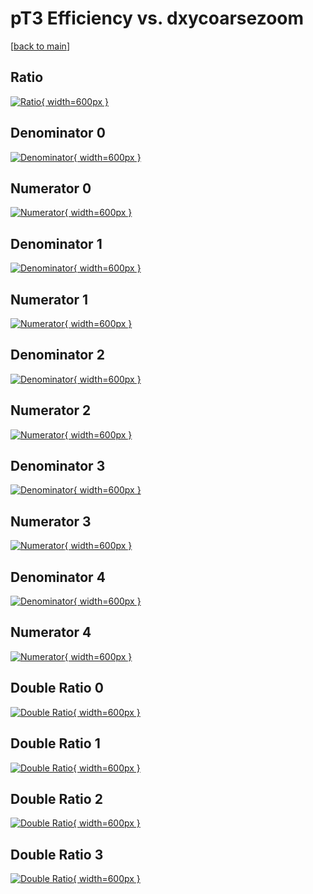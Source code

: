 # pT3 Efficiency vs. dxycoarsezoom

[[back to main](./)]



## Ratio

[![Ratio](../mtv/var/pT3_base_211_0_eff_dxycoarsezoom.png){ width=600px }](../mtv/var/pT3_base_211_0_eff_dxycoarsezoom.pdf)

## Denominator 0

[![Denominator](../mtv/den/pT3_base_211_0_eff_dxycoarsezoom_den0.png){ width=600px }](../mtv/den/pT3_base_211_0_eff_dxycoarsezoom_den0.pdf)

## Numerator 0

[![Numerator](../mtv/num/pT3_base_211_0_eff_dxycoarsezoom_num0.png){ width=600px }](../mtv/num/pT3_base_211_0_eff_dxycoarsezoom_num0.pdf)

## Denominator 1

[![Denominator](../mtv/den/pT3_base_211_0_eff_dxycoarsezoom_den1.png){ width=600px }](../mtv/den/pT3_base_211_0_eff_dxycoarsezoom_den1.pdf)

## Numerator 1

[![Numerator](../mtv/num/pT3_base_211_0_eff_dxycoarsezoom_num1.png){ width=600px }](../mtv/num/pT3_base_211_0_eff_dxycoarsezoom_num1.pdf)

## Denominator 2

[![Denominator](../mtv/den/pT3_base_211_0_eff_dxycoarsezoom_den2.png){ width=600px }](../mtv/den/pT3_base_211_0_eff_dxycoarsezoom_den2.pdf)

## Numerator 2

[![Numerator](../mtv/num/pT3_base_211_0_eff_dxycoarsezoom_num2.png){ width=600px }](../mtv/num/pT3_base_211_0_eff_dxycoarsezoom_num2.pdf)

## Denominator 3

[![Denominator](../mtv/den/pT3_base_211_0_eff_dxycoarsezoom_den3.png){ width=600px }](../mtv/den/pT3_base_211_0_eff_dxycoarsezoom_den3.pdf)

## Numerator 3

[![Numerator](../mtv/num/pT3_base_211_0_eff_dxycoarsezoom_num3.png){ width=600px }](../mtv/num/pT3_base_211_0_eff_dxycoarsezoom_num3.pdf)

## Denominator 4

[![Denominator](../mtv/den/pT3_base_211_0_eff_dxycoarsezoom_den4.png){ width=600px }](../mtv/den/pT3_base_211_0_eff_dxycoarsezoom_den4.pdf)

## Numerator 4

[![Numerator](../mtv/num/pT3_base_211_0_eff_dxycoarsezoom_num4.png){ width=600px }](../mtv/num/pT3_base_211_0_eff_dxycoarsezoom_num4.pdf)

## Double Ratio 0

[![Double Ratio](../mtv/ratio/pT3_base_211_0_eff_dxycoarsezoom_ratio0.png){ width=600px }](../mtv/ratio/pT3_base_211_0_eff_dxycoarsezoom_ratio0.pdf)

## Double Ratio 1

[![Double Ratio](../mtv/ratio/pT3_base_211_0_eff_dxycoarsezoom_ratio1.png){ width=600px }](../mtv/ratio/pT3_base_211_0_eff_dxycoarsezoom_ratio1.pdf)

## Double Ratio 2

[![Double Ratio](../mtv/ratio/pT3_base_211_0_eff_dxycoarsezoom_ratio2.png){ width=600px }](../mtv/ratio/pT3_base_211_0_eff_dxycoarsezoom_ratio2.pdf)

## Double Ratio 3

[![Double Ratio](../mtv/ratio/pT3_base_211_0_eff_dxycoarsezoom_ratio3.png){ width=600px }](../mtv/ratio/pT3_base_211_0_eff_dxycoarsezoom_ratio3.pdf)

